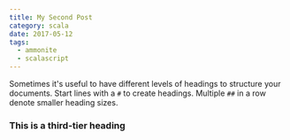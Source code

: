 ```yaml
---
title: My Second Post
category: scala
date: 2017-05-12
tags:
  - ammonite
  - scalascript
---
```


Sometimes it's useful to have different levels of headings to structure your documents. Start lines with a `#` to create headings. Multiple `##` in a row denote smaller heading sizes.

### This is a third-tier heading
